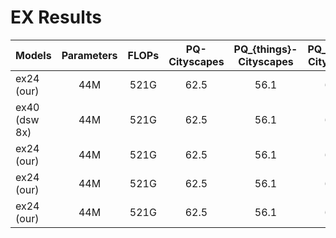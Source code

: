 
# EX Results

| Models      | Parameters  | FLOPs         | PQ-Cityscapes         | PQ_{things}-Cityscapes         | PQ_{stuff}-Cityscapes          | PQ-COCO         | PQ_{things}-COCO        | PQ_{stuff}-COCO       | record|
| :---        |    :----:   |      :----:   |      :----:   |      :----:   |      :----:  |     :----:   |      :----:   |      :----:    |    :----:    |    
| ex24 (our) | 44M       | 521G   |   62.5         |    56.1    |  67.1  |   ---          |    ---    |  ---  |  | 
| ex40 (dsw 8x) | 44M       | 521G   |   62.5         |    56.1    |  67.1  |   ---          |    ---    |  ---  | |
| ex24 (our) | 44M       | 521G   |   62.5         |    56.1    |  67.1  |   ---          |    ---    |  ---  |  | 
| ex24 (our) | 44M       | 521G   |   62.5         |    56.1    |  67.1  |   ---          |    ---    |  ---  |  | 
| ex24 (our) | 44M       | 521G   |   62.5         |    56.1    |  67.1  |   ---          |    ---    |  ---  |  | 



